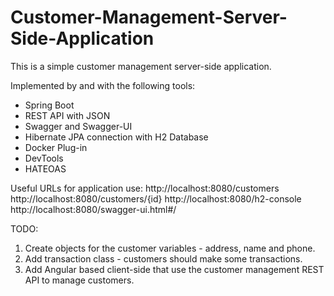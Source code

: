 # Customer-Management-Server-Side-Application

This is a simple customer management server-side application.

Implemented by and with the following tools:
 - Spring Boot 
 - REST API with JSON
 - Swagger and Swagger-UI
 - Hibernate JPA connection with H2 Database
 - Docker Plug-in
 - DevTools
 - HATEOAS

Useful URLs for application use:
	http://localhost:8080/customers
	http://localhost:8080/customers/{id}
	http://localhost:8080/h2-console
	http://localhost:8080/swagger-ui.html#/
	
	
	

TODO:
1. Create objects for the customer variables - address, name and phone.
2. Add transaction class - customers should make some transactions.
3. Add Angular based client-side that use the customer management REST API to manage customers.

